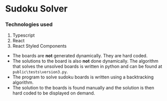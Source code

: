 # Sudoku Solver

### Technologies used

1. Typescript
2. React
3. React Styled Components

- The boards are **not** generated dynamically. They are hard coded.
- The solutions to the board is also **not** done dynamically. The algorithm that solves the unsolved boards is written
  in python and can be found at `public\tests\version3.py`.
- The program to solve sudoku boards is written using a backtracking algorithm.
- The solution to the boards is found manually and the solution is then hard coded to be displayed on demand.
